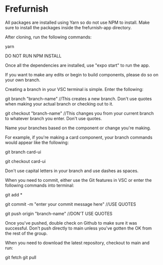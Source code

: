 # Frefurnish

All packages are installed using Yarn so do not use NPM to install.
Make sure to install the packages inside the frefurnish-app directory.


After cloning, run the following commands:

yarn

DO NOT RUN NPM INSTALL

Once all the dependencies are installed, use "expo start" to run the app.

If you want to make any edits or begin to build components, please do so on your own branch.

Creating a branch in your VSC terminal is simple. Enter the following:

git branch "branch-name" //This creates a new branch. Don't use quotes when making your actual branch or checking out to it.

git checkout "branch-name" //This changes you from your current branch to whatever branch you enter. Don't use quotes.

Name your branches based on the component or change you're making.

For example, if you're making a card component, your branch commands would appear like the following:

git branch card-ui

git checkout card-ui

Don't use capital letters in your branch and use dashes as spaces.

When you need to commit, either use the Git features in VSC or enter the following commands into terminal:

git add *

git commit -m "enter your commit message here" //USE QUOTES

git push origin "branch-name" //DON'T USE QUOTES

Once you've pushed, double check on Github to make sure it was successful. Don't push directly to main unless you've gotten the OK from the rest of the group.

When you need to download the latest repository, checkout to main and run:

git fetch
git pull



